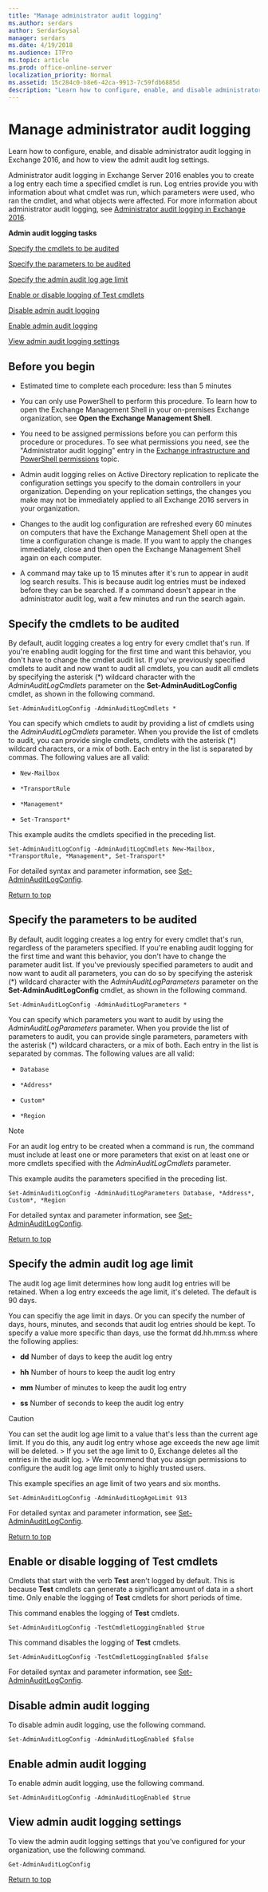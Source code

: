 ```yaml
---
title: "Manage administrator audit logging"
ms.author: serdars
author: SerdarSoysal
manager: serdars
ms.date: 4/19/2018
ms.audience: ITPro
ms.topic: article
ms.prod: office-online-server
localization_priority: Normal
ms.assetid: 15c284c0-b8e6-42ca-9913-7c59fdb6885d
description: "Learn how to configure, enable, and disable administrator audit logging in Exchange 2016, and how to view the admit audit log settings."
---
```


# Manage administrator audit logging

Learn how to configure, enable, and disable administrator audit logging in Exchange 2016, and how to view the admit audit log settings.
  
Administrator audit logging in Exchange Server 2016 enables you to create a log entry each time a specified cmdlet is run. Log entries provide you with information about what cmdlet was run, which parameters were used, who ran the cmdlet, and what objects were affected. For more information about administrator audit logging, see [Administrator audit logging in Exchange 2016](administrator-audit-logging.md).
  
 **Admin audit logging tasks**
  
[Specify the cmdlets to be audited](manage-admin-audit-logging.md#cmdlets)
  
[Specify the parameters to be audited](manage-admin-audit-logging.md#parameters)
  
[Specify the admin audit log age limit](manage-admin-audit-logging.md#agelimit)
  
[Enable or disable logging of Test cmdlets](manage-admin-audit-logging.md#testcmdlets)
  
[Disable admin audit logging](manage-admin-audit-logging.md#disable)
  
[Enable admin audit logging](manage-admin-audit-logging.md#enable)
  
[View admin audit logging settings](manage-admin-audit-logging.md#viewauditlog)
  
## Before you begin

- Estimated time to complete each procedure: less than 5 minutes
    
- You can only use PowerShell to perform this procedure. To learn how to open the Exchange Management Shell in your on-premises Exchange organization, see **Open the Exchange Management Shell**.
    
- You need to be assigned permissions before you can perform this procedure or procedures. To see what permissions you need, see the "Administrator audit logging" entry in the [Exchange infrastructure and PowerShell permissions](../../permissions/feature-permissions/exchange-infrastructure-and-powershell-permissions.md) topic. 
    
- Admin audit logging relies on Active Directory replication to replicate the configuration settings you specify to the domain controllers in your organization. Depending on your replication settings, the changes you make may not be immediately applied to all Exchange 2016 servers in your organization.
    
- Changes to the audit log configuration are refreshed every 60 minutes on computers that have the Exchange Management Shell open at the time a configuration change is made. If you want to apply the changes immediately, close and then open the Exchange Management Shell again on each computer.
    
- A command may take up to 15 minutes after it's run to appear in audit log search results. This is because audit log entries must be indexed before they can be searched. If a command doesn't appear in the administrator audit log, wait a few minutes and run the search again.
    
## Specify the cmdlets to be audited
<a name="cmdlets"> </a>

By default, audit logging creates a log entry for every cmdlet that's run. If you're enabling audit logging for the first time and want this behavior, you don't have to change the cmdlet audit list. If you've previously specified cmdlets to audit and now want to audit all cmdlets, you can audit all cmdlets by specifying the asterisk (*) wildcard character with the  _AdminAuditLogCmdlets_ parameter on the **Set-AdminAuditLogConfig** cmdlet, as shown in the following command. 
  
```
Set-AdminAuditLogConfig -AdminAuditLogCmdlets *
```

You can specify which cmdlets to audit by providing a list of cmdlets using the  _AdminAuditLogCmdlets_ parameter. When you provide the list of cmdlets to audit, you can provide single cmdlets, cmdlets with the asterisk (*) wildcard characters, or a mix of both. Each entry in the list is separated by commas. The following values are all valid: 
  
-  `New-Mailbox`
    
-  `*TransportRule`
    
-  `*Management*`
    
-  `Set-Transport*`
    
This example audits the cmdlets specified in the preceding list.
  
```
Set-AdminAuditLogConfig -AdminAuditLogCmdlets New-Mailbox, *TransportRule, *Management*, Set-Transport*
```

For detailed syntax and parameter information, see [Set-AdminAuditLogConfig](http://technet.microsoft.com/library/9d77294d-a501-4af6-8c3b-753235c741a7.aspx).
  
[Return to top](manage-admin-audit-logging.md#top)
  
## Specify the parameters to be audited
<a name="parameters"> </a>

By default, audit logging creates a log entry for every cmdlet that's run, regardless of the parameters specified. If you're enabling audit logging for the first time and want this behavior, you don't have to change the parameter audit list. If you've previously specified parameters to audit and now want to audit all parameters, you can do so by specifying the asterisk (*) wildcard character with the  _AdminAuditLogParameters_ parameter on the **Set-AdminAuditLogConfig** cmdlet, as shown in the following command. 
  
```
Set-AdminAuditLogConfig -AdminAuditLogParameters *
```

You can specify which parameters you want to audit by using the  _AdminAuditLogParameters_ parameter. When you provide the list of parameters to audit, you can provide single parameters, parameters with the asterisk (*) wildcard characters, or a mix of both. Each entry in the list is separated by commas. The following values are all valid: 
  
-  `Database`
    
-  `*Address*`
    
-  `Custom*`
    
-  `*Region`
    
> [!NOTE]
> For an audit log entry to be created when a command is run, the command must include at least one or more parameters that exist on at least one or more cmdlets specified with the  _AdminAuditLogCmdlets_ parameter. 
  
This example audits the parameters specified in the preceding list.
  
```
Set-AdminAuditLogConfig -AdminAuditLogParameters Database, *Address*, Custom*, *Region
```

For detailed syntax and parameter information, see [Set-AdminAuditLogConfig](http://technet.microsoft.com/library/9d77294d-a501-4af6-8c3b-753235c741a7.aspx).
  
[Return to top](manage-admin-audit-logging.md#top)
  
## Specify the admin audit log age limit
<a name="agelimit"> </a>

The audit log age limit determines how long audit log entries will be retained. When a log entry exceeds the age limit, it's deleted. The default is 90 days.
  
You can specifiy the age limit in days. Or you can specify the number of days, hours, minutes, and seconds that audit log entries should be kept. To specify a value more specific than days, use the format dd.hh.mm:ss where the following applies:
  
- **dd** Number of days to keep the audit log entry 
    
- **hh** Number of hours to keep the audit log entry 
    
- **mm** Number of minutes to keep the audit log entry 
    
- **ss** Number of seconds to keep the audit log entry 
    
> [!CAUTION]
> You can set the audit log age limit to a value that's less than the current age limit. If you do this, any audit log entry whose age exceeds the new age limit will be deleted. > If you set the age limit to 0, Exchange deletes all the entries in the audit log. > We recommend that you assign permissions to configure the audit log age limit only to highly trusted users. 
  
This example specifies an age limit of two years and six months.
  
```
Set-AdminAuditLogConfig -AdminAuditLogAgeLimit 913
```

For detailed syntax and parameter information, see [Set-AdminAuditLogConfig](http://technet.microsoft.com/library/9d77294d-a501-4af6-8c3b-753235c741a7.aspx).
  
[Return to top](manage-admin-audit-logging.md#top)
  
## Enable or disable logging of Test cmdlets
<a name="testcmdlets"> </a>

Cmdlets that start with the verb **Test** aren't logged by default. This is because **Test** cmdlets can generate a significant amount of data in a short time. Only enable the logging of **Test** cmdlets for short periods of time. 
  
This command enables the logging of **Test** cmdlets. 
  
```
Set-AdminAuditLogConfig -TestCmdletLoggingEnabled $true
```

This command disables the logging of **Test** cmdlets. 
  
```
Set-AdminAuditLogConfig -TestCmdletLoggingEnabled $false
```

For detailed syntax and parameter information, see [Set-AdminAuditLogConfig](http://technet.microsoft.com/library/9d77294d-a501-4af6-8c3b-753235c741a7.aspx).
  
## Disable admin audit logging
<a name="disable"> </a>

To disable admin audit logging, use the following command.
  
```
Set-AdminAuditLogConfig -AdminAuditLogEnabled $false
```

## Enable admin audit logging
<a name="enable"> </a>

To enable admin audit logging, use the following command.
  
```
Set-AdminAuditLogConfig -AdminAuditLogEnabled $true
```

## View admin audit logging settings
<a name="viewauditlog"> </a>

To view the admin audit logging settings that you've configured for your organization, use the following command.
  
```
Get-AdminAuditLogConfig
```

[Return to top](manage-admin-audit-logging.md#top)
  


